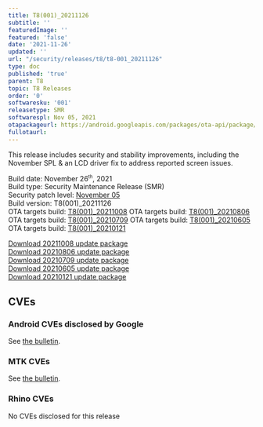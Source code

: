 ```yaml
---
title: T8(001)_20211126
subtitle: ''
featuredImage: ''
featured: 'false'
date: '2021-11-26'
updated: ''
url: "/security/releases/t8/t8-001_20211126"
type: doc
published: 'true'
parent: T8
topic: T8 Releases
order: '0'
softwaresku: '001'
releasetype: SMR
softwarespl: Nov 05, 2021
otapackageurl: https://android.googleapis.com/packages/ota-api/package/44cbd613c6b727b4ca56da91f5ad1959b4ba1511.zip
fullotaurl:
---
```


This release includes security and stability improvements, including the November SPL & an LCD driver fix to address reported screen issues.

Build date: November 26<sup><small>th</small></sup>, 2021  
Build type: Security Maintenance Release (SMR)  
Security patch level: [November 05](https://source.android.com/security/bulletin/2021-11-01)  
Build version: T8(001)_20211126  
OTA targets build: [T8(001)_20211008](/security/releases/t8/t8-001_20211008)
OTA targets build: [T8(001)_20210806](/security/releases/t8/t8-001_20210806)
OTA targets build: [T8(001)_20210709](/security/releases/t8/t8-001_20210709)
OTA targets build: [T8(001)_20210605](/security/releases/t8/t8-001_20210605)
OTA targets build: [T8(001)_20210121](/security/releases/t8/t8-001_20210121)


<i class="far fa-cloud-download-alt"></i> [Download 20211008 update package](https://android.googleapis.com/packages/ota-api/package/44cbd613c6b727b4ca56da91f5ad1959b4ba1511.zip)  
<i class="far fa-cloud-download-alt"></i> [Download 20210806 update package](https://android.googleapis.com/packages/ota-api/package/a083455191688a5ec3336eef4f808300a1391260.zip)  
<i class="far fa-cloud-download-alt"></i> [Download 20210709 update package](https://android.googleapis.com/packages/ota-api/package/4a6bfa1906370952396a8dba862899a454bf6663.zip)  
<i class="far fa-cloud-download-alt"></i> [Download 20210605 update package](https://android.googleapis.com/packages/ota-api/package/5193f48f488122b2df4f1d4b008ce45ccb81882f.zip)  
<i class="far fa-cloud-download-alt"></i> [Download 20210121 update package](https://android.googleapis.com/packages/ota-api/package/1bef8c6caa80f6f1ff184c888a1853088bf94fc7.zip)

## CVEs
### Android CVEs disclosed by Google

See [the bulletin](https://source.android.com/security/bulletin/2021-11-01).

### MTK CVEs

See [the bulletin](https://source.android.com/security/bulletin/2021-11-01).

### Rhino CVEs
No CVEs disclosed for this release
